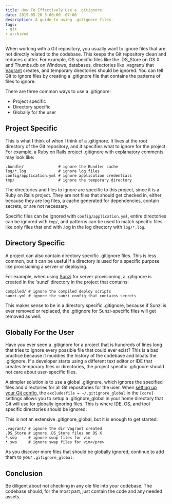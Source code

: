 ```yaml
---
title: How To Effectively Use a .gitignore
date: 2015-05-20 5:00:00 -07:00
description: A guide to using .gitignore files.
tags:
- git
- archived
---
```


When working with a Git repository, you usually want to ignore files
that are not directly related to the codebase. This keeps the Git
repository clean and reduces clutter. For example, OS specific files
like the .DS_Store on OS X and Thumbs.db on Windows, databases,
directories like .vagrant/ that [Vagrant](https://www.vagrantup.com/)
creates, and temporary directories should be ignored. You can tell Git
to ignore files by creating a .gitignore file that contains the patterns
of files to ignore.

There are three common ways to use a .gitignore:

*   Project specific
* Directory specific
* Globally for the user

## Project Specific

This is what I think of when I think of a .gitignore. It lives at the
root directory of the Git repository, and it specifies what to ignore
for the project. For example, a Ruby on Rails project .gitignore with
explanatory comments may look like:

~~~
.bundle/               # ignore the Bundler cache
log/*.log              # ignore log files
config/application.yml # ignore application credentials
tmp/                   # ignore the temporary directory
~~~

The directories and files to ignore are specific to this project, since
it is a Ruby on Rails project. They are not files that should get
checked in, either because they are log files, a cache generated for
dependencies, contain secrets, or are not necessary.

Specific files can be ignored with `config/application.yml`, entire
directories can be ignored with `tmp/`, and patterns can be used to
match specific files like only files that end with .log in the log
directory with `log/*.log`.

## Directory Specific

A project can also contain directory specific .gitignore files. This is
less common, but it can be useful if a directory is used for a specific
purpose like provisioning a server or deploying.

For example, when using [Sunzi](https://github.com/kenn/sunzi) for
server provisioning, a .gitignore is created in the ‘sunzi’ directory in
the project that contains:

~~~
compiled/ # ignore the compiled deploy scripts
sunzi.yml # ignore the sunzi config that contains secrets
~~~

This makes sense to be in a directory specific .gitignore, because if
Sunzi is ever removed or replaced, the .gitignore for Sunzi-specific
files will get removed as well.

## Globally For the User

Have you ever seen a .gitignore for a project that is hundreds of lines
long that tries to ignore every possible file that could ever exist?
This is a bad practice because it muddies the history of the codebase
and bloats the .gitignore. If a developer starts using a different text
editor or IDE that creates temporary files or directories, the project
specific .gitignore should not care about user-specific files.

A simpler solution is to use a global .gitignore, which ignores the
specified files and directories for all Git repositories for the user.
When [setting up your Git config,](/a-simple-git-config)
the `excludesfile = ~/.gitignore_global` in the `[core]` settings allows
you to setup a .gitignore_global in your home directory that Git will
use for globally ignoring files. This is where IDE, OS, and tool
specific directories should be ignored.

This is not an extensive .gitignore_global, but it is enough to get
started:

~~~
.vagrant/ # ignore the dir Vagrant created
.DS_Store # ignore .DS_Store files on OS X
*.swp     # ignore swap files for vim
*.swo     # ignore swap files for vim</pre>
~~~

As you discover more files that should be globally ignored, continue to
add them to your `.gitignore_global`.

## Conclusion

Be diligent about not checking in any ole file into your codebase. The
codebase should, for the most part, just contain the code and any needed
assets.
